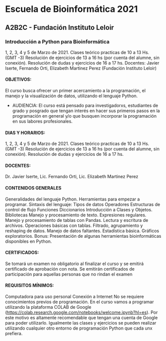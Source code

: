 # Escuela de Bioinformática 2021
## A2B2C - Fundación Instituto Leloir

### Introducción a Python para Bioinformática
1, 2, 3, 4 y 5 de Marzo de 2021.
Clases teórico practicas de 10 a 13 Hs. (GMT -3)
Resolución de ejercicios de 13 a 16 hs (por cuenta del alumne, sin conexión).
Resolución de dudas y ejercicios de 16 a 17 hs.
Docentes: Javier Iserte, Fernando Orti, Elizabeth Martinez Perez (Fundación Instituto Leloir)

#### OBJETIVOS:
El curso busca ofrecer un primer acercamiento a la programación, el manejo y la visualización de datos, utilizando el lenguaje Python.  
 
* AUDIENCIA:
El curso está pensado para investigadorxs,  estudiantes de grado y posgrado que tengan interés en hacer sus primeros pasos en la programación en general y/o que busquen incorporar la programación en sus labores profesionales.

#### DIAS Y HORARIOS:
1, 2, 3, 4 y 5 de Marzo de 2021.
Clases teórico practicas de 10 a 13 Hs. (GMT -3)
Resolución de ejercicios de 13 a 16 hs (por cuenta del alumne, sin conexión).
Resolución de dudas y ejercicios de 16 a 17 hs.

#### DOCENTES:
Dr. Javier Iserte, Lic. Fernando Orti, Lic. Elizabeth Martinez Perez

#### CONTENIDOS GENERALES

Generalidades del lenguaje Python.
Herramientas para empezar a programar.
Sintaxis del lenguaje:
    Tipos de datos
    Operadores
    Estructuras de control de flujo
    Funciones
    Diccionarios
    Introducción a Clases y Objetos.
Bibliotecas
Manejo y procesamiento de texto.
Expresiones regulares.
Manejo y procesamiento de tablas con Pandas.
    Lectura y escritura de archivos.
    Operaciones básicas con tablas.
    Filtrado, agrupamiento y reshaping de datos.
    Manejo de datos faltantes.
Estadística básica.
    Gráficos exploratorios.
Bonus: Presentación de algunas herramientas bioinformáticas disponibles en Python.

#### CERTIFICADOS:
Se tomará un examen no obligatorio al finalizar el curso y se emitirá certificado de aprobación con nota.
Se emitirán certificados de participación para aquellas personas que no rindan el examen

#### REQUISITOS MÍNIMOS:
Computadora para uso personal
Conexión a Internet
No se requiere conocimientos previos de programación.
En el curso vamos a programar utilizando la plataforma COLAB de Google (https://colab.research.google.com/notebooks/welcome.ipynb?hl=es).
Por este motivo es altamente recomendable que tengan una cuenta de Google para poder utilizarlo.
Igualmente las clases y ejercicios se pueden realizar utilizando cualquier otro entorno de programación Python que cada unx prefiera.
